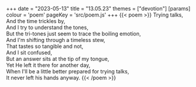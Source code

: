 +++
date = "2023-05-13"
title = "13.05.23"
themes = ["devotion"]
[params]
  colour = 'poem'
  pageKey = 'src/poem.js'
+++
{{< poem >}}
Trying talks,  
And the time trickles by,  
And I try to understand the tones,  
But the tri-tones just seem to trace the boiling emotion,  
And I'm shifting through a timeless stew,  
That tastes so tangible and not,  
And I sit confused,  
But an answer sits at the tip of my tongue,  
Yet He left it there for another day,  
When I'll be a little better prepared for trying talks,  
It never left his hands anyway.
{{< /poem >}}